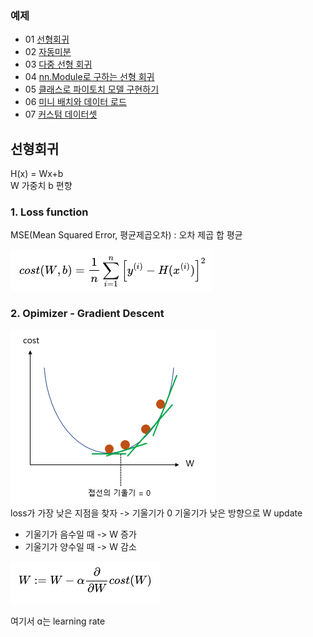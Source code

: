 ### 예제
- 01 [선형회귀](https://github.com/leeyejin1231/start-pytorch/blob/main/03.%EC%84%A0%ED%98%95%20%ED%9A%8C%EA%B7%80/03-01%20%EC%84%A0%ED%98%95%ED%9A%8C%EA%B7%80.ipynb)
- 02 [자동미분](https://github.com/leeyejin1231/start-pytorch/blob/main/03.%EC%84%A0%ED%98%95%20%ED%9A%8C%EA%B7%80/03-02%20%EC%9E%90%EB%8F%99%20%EB%AF%B8%EB%B6%84.ipynb)
- 03 [다중 선형 회귀](https://github.com/leeyejin1231/start-pytorch/blob/main/03.%EC%84%A0%ED%98%95%20%ED%9A%8C%EA%B7%80/03-03%20%EB%8B%A4%EC%A4%91%20%EC%84%A0%ED%98%95%20%ED%9A%8C%EA%B7%80.ipynb)
- 04 [nn.Module로 구하는 선형 회귀](https://github.com/leeyejin1231/start-pytorch/blob/main/03.%EC%84%A0%ED%98%95%20%ED%9A%8C%EA%B7%80/03-04%20nn.Module%EB%A1%9C%20%EA%B5%AC%ED%95%98%EB%8A%94%20%EC%84%A0%ED%98%95%20%ED%9A%8C%EA%B7%80.ipynb)
- 05 [클래스로 파이토치 모델 구현하기](https://github.com/leeyejin1231/start-pytorch/blob/main/03.%EC%84%A0%ED%98%95%20%ED%9A%8C%EA%B7%80/03-05%20%ED%81%B4%EB%9E%98%EC%8A%A4%EB%A1%9C%20%ED%8C%8C%EC%9D%B4%ED%86%A0%EC%B9%98%20%EB%AA%A8%EB%8D%B8%20%EA%B5%AC%ED%98%84%ED%95%98%EA%B8%B0.ipynb)
- 06 [미니 배치와 데이터 로드](https://github.com/leeyejin1231/start-pytorch/blob/main/03.%EC%84%A0%ED%98%95%20%ED%9A%8C%EA%B7%80/03-06%20%EB%AF%B8%EB%8B%88%20%EB%B0%B0%EC%B9%98%EC%99%80%20%EB%8D%B0%EC%9D%B4%ED%84%B0%20%EB%A1%9C%EB%93%9C.ipynb)
- 07 [커스텀 데이터셋](https://github.com/leeyejin1231/start-pytorch/blob/main/03.%EC%84%A0%ED%98%95%20%ED%9A%8C%EA%B7%80/03-07%20%EC%BB%A4%EC%8A%A4%ED%85%80%20%EB%8D%B0%EC%9D%B4%ED%84%B0%EC%85%8B.ipynb)

## 선형회귀

H(x) = Wx+b  
 W 가중치
b 편향

### 1. Loss function

MSE(Mean Squared Error, 평균제곱오차) : 오차 제곱 합 평균

![Alt text](image-1.png)

### 2. Opimizer - Gradient Descent

![Alt text](image-2.png)  
loss가 가장 낮은 지점을 찾자 -> 기울기가 0
기울기가 낮은 방향으로 W update

-   기울기가 음수일 때 -> W 증가
-   기울기가 양수일 때 -> W 감소

![Alt text](image-3.png)

여기서 ɑ는 learning rate
